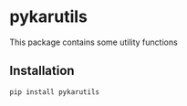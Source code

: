 # pykarutils

This package contains some utility functions

## Installation

```bash
pip install pykarutils